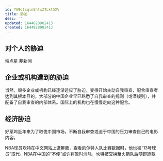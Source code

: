 ```yaml
---
id: YA9otcqln5hfxZTLkt5XV
title: 胁迫
desc: ''
updated: 1644828982413
created: 1644828982413
---
```


## 对个人的胁迫

端点星
非新闻

## 企业或机构遭到的胁迫

当然，很多企业或机构已经逐渐适应了胁迫，变得开始主动自我审查，配合审查者达到其根本目的。大部分的中国企业早已熟悉了自我审查的规则（或潜规则），并配备了自我审查的内部体系。国际上的机构也在慢慢走向这种配合。

## 经济胁迫

好莱坞近年来为了取悦中国市场，不断自我审查或迫于中国的压力审查自己的电影内容。

NBA球员坎特在中文网站上遭屏蔽，查看凯尔特人队比赛数据时，他也被“13号球员”取代。NBA在中国的“不便”或许将暂时消除，坎特被交换至火箭队后随即遭裁
